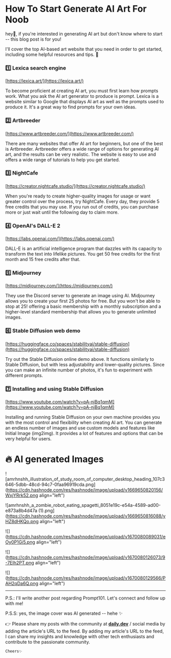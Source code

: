 # How To Start Generate AI Art For Noob

hey👀, if you're interested in generating AI art but don't know where to start -- this blog post is for you!

I'll cover the top AI-based art website that you need in order to get started, including some helpful resources and tips. 🙌

### 1️⃣ Lexica search engine

[https://lexica.art/](https://lexica.art/)

To become proficient at creating AI art, you must first learn how prompts work. What you ask the AI art generator to produce is prompt. Lexica is a website similar to Google that displays AI art as well as the prompts used to produce it. It's a great way to find prompts for your own ideas.

### 2️⃣ Artbreeder

[https://www.artbreeder.com/](https://www.artbreeder.com/)

There are many websites that offer AI art for beginners, but one of the best is Artbreeder. Artbreeder offers a wide range of options for generating AI art, and the results can be very realistic. The website is easy to use and offers a wide range of tutorials to help you get started.

### 3️⃣ NightCafe

[https://creator.nightcafe.studio/](https://creator.nightcafe.studio/)

When you're ready to create higher-quality images for usage or want greater control over the process, try NightCafe. Every day, they provide 5 free credits that you may use. If you run out of credits, you can purchase more or just wait until the following day to claim more.

### 4️⃣ OpenAI's DALL-E 2

[https://labs.openai.com/](https://labs.openai.com/)

DALL-E is an artificial intelligence program that dazzles with its capacity to transform the text into lifelike pictures. You get 50 free credits for the first month and 15 free credits after that.

### 5️⃣ Midjourney

[https://midjourney.com/](https://midjourney.com/)

They use the Discord server to generate an image using AI. Midjourney allows you to create your first 25 photos for free. But you won't be able to stop at 25! offering a basic membership with a monthly subscription and a higher-level standard membership that allows you to generate unlimited images.

### 6️⃣ Stable Diffusion web demo

[https://huggingface.co/spaces/stabilityai/stable-diffusion](https://huggingface.co/spaces/stabilityai/stable-diffusion)

Try out the Stable Diffusion online demo above. It functions similarly to Stable Diffusion, but with less adjustability and lower-quality pictures. Since you can make an infinite number of photos, it's fun to experiment with different prompts.

### 7️⃣ Installing and using Stable Diffusion

[https://www.youtube.com/watch?v=pA-njBq1qmM](https://www.youtube.com/watch?v=pA-njBq1qmM)

Installing and running Stable Diffusion on your own machine provides you with the most control and flexibility when creating AI art. You can generate an endless number of images and use custom models and features like Initial Image (img2img). It provides a lot of features and options that can be very helpful for users.

# 🔥 AI generated Images

![amrhnshh_illustration_of_study_room_of_computer_desktop_heading_107c3646-5dbb-48cd-94c7-0faa96919cda.png](https://cdn.hashnode.com/res/hashnode/image/upload/v1669650820156/WxjYRrk52.png align="left")

![amrhnshh_a_zombie_robot_eating_spagetti_8051e19c-e54a-4589-ad00-e873a8b4d47a (1).png](https://cdn.hashnode.com/res/hashnode/image/upload/v1669650816088/yHZ8dHKQo.png align="left")

![](https://cdn.hashnode.com/res/hashnode/image/upload/v1670080089031/eOy0P1Gi5.png align="left")

![](https://cdn.hashnode.com/res/hashnode/image/upload/v1670080126073/9-7EIh2PT.png align="left")

![](https://cdn.hashnode.com/res/hashnode/image/upload/v1670080129566/PAH2qDa6Q.png align="left")

* * *

P.S.: I'll write another post regarding Prompt101. Let's connect and follow up with me!

P.S.S: yes, the image cover was AI generated -- hehe ✨

👉 Please share my posts with the community at [**daily.dev**](http://daily.dev) / social media by adding the article's URL to the feed. By adding my article's URL to the feed, I can share my insights and knowledge with other tech enthusiasts and contribute to the passionate community.

`Cheers✨`